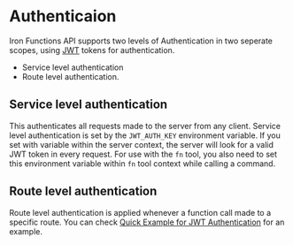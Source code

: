 # Authenticaion

Iron Functions API supports two levels of Authentication in two seperate scopes,
using [JWT](https://jwt.io/) tokens for authentication.

* Service level authentication
* Route level authentication.

## Service level authentication

This authenticates all requests made to the server from any client. Service level authentication
is set by the `JWT_AUTH_KEY` environment variable. If you set with variable
within the server context, the server will look for a valid JWT token in every request. For use with the
`fn` tool, you also need to set this environment variable within `fn` tool context while calling a command.

## Route level authentication

Route level authentication is applied whenever a function call made to a specific route. You can check
[Quick Example for JWT Authentication](examples/jwt/README.md) for an example.
